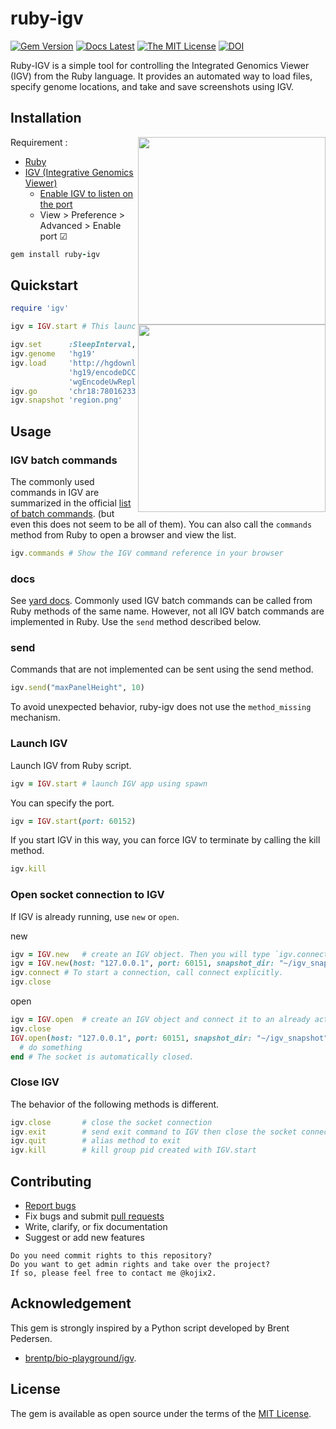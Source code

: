 # ruby-igv

[![Gem Version](https://badge.fury.io/rb/ruby-igv.svg)](https://badge.fury.io/rb/ruby-igv)
[![Docs Latest](https://img.shields.io/badge/docs-latest-blue.svg)](https://rubydoc.info/gems/ruby-igv)
[![The MIT License](https://img.shields.io/badge/license-MIT-orange.svg)](LICENSE.txt)
[![DOI](https://zenodo.org/badge/281373245.svg)](https://zenodo.org/badge/latestdoi/281373245)

Ruby-IGV is a simple tool for controlling the Integrated Genomics Viewer (IGV) from the Ruby language. It provides an automated way to load files, specify genome locations, and take and save screenshots using IGV.

## Installation

<img src="https://user-images.githubusercontent.com/5798442/182540876-c3ca2906-7d05-4c93-9107-ce4135ae9765.png" width="300" align="right">

Requirement : 

* [Ruby](https://github.com/ruby/ruby)
* [IGV (Integrative Genomics Viewer)](http://software.broadinstitute.org/software/igv/)
  * [Enable IGV to listen on the port](https://software.broadinstitute.org/software/igv/Preferences#Advanced)
  * View > Preference > Advanced > Enable port ☑

```ruby
gem install ruby-igv
```

## Quickstart

<img src="https://user-images.githubusercontent.com/5798442/182623864-a9fa59aa-abb9-4cb1-8311-2b3479b7414e.png" width="300" align="right">

```ruby
require 'igv'

igv = IGV.start # This launch IGV

igv.set      :SleepInterval, 200 # give a time interval
igv.genome   'hg19'
igv.load     'http://hgdownload.cse.ucsc.edu/goldenPath/' \
             'hg19/encodeDCC/wgEncodeUwRepliSeq/' \
             'wgEncodeUwRepliSeqK562G1AlnRep1.bam'
igv.go       'chr18:78016233-78016640'
igv.snapshot 'region.png'
```

## Usage

### IGV batch commands

The commonly used commands in IGV are summarized in the official [list of batch commands](https://github.com/igvteam/igv/wiki/Batch-commands). (but even this does not seem to be all of them). You can also call the `commands` method from Ruby to open a browser and view the list.

```ruby
igv.commands # Show the IGV command reference in your browser
```

### docs

See [yard docs](https://rubydoc.info/gems/ruby-igv/IGV). Commonly used IGV batch commands can be called from Ruby methods of the same name. However, not all IGV batch commands are implemented in Ruby. Use the `send` method described below.

### send

Commands that are not implemented can be sent using the send method.

```ruby
igv.send("maxPanelHeight", 10)
```

To avoid unexpected behavior, ruby-igv does not use the `method_missing` mechanism.

### Launch IGV

Launch IGV from Ruby script.

```ruby
igv = IGV.start # launch IGV app using spawn
```

You can specify the port.

```ruby
igv = IGV.start(port: 60152)
```

If you start IGV in this way, you can force IGV to terminate by calling the kill method.

```ruby
igv.kill
```

### Open socket connection to IGV

If IGV is already running, use `new` or `open`.

new

```ruby
igv = IGV.new   # create an IGV object. Then you will type `igv.connect`
igv = IGV.new(host: "127.0.0.1", port: 60151, snapshot_dir: "~/igv_snapshot")
igv.connect # To start a connection, call connect explicitly.
igv.close
```

open

```ruby
igv = IGV.open  # create an IGV object and connect it to an already activated IGV.
igv.close
IGV.open(host: "127.0.0.1", port: 60151, snapshot_dir: "~/igv_snapshot") do |igv|
  # do something
end # The socket is automatically closed.
```

### Close IGV

The behavior of the following methods is different.

```ruby
igv.close       # close the socket connection
igv.exit        # send exit command to IGV then close the socket connection
igv.quit        # alias method to exit
igv.kill        # kill group pid created with IGV.start
```

## Contributing

* [Report bugs](https://github.com/kojix2/ruby-igv/issues)
* Fix bugs and submit [pull requests](https://github.com/kojix2/ruby-igv/pulls)
* Write, clarify, or fix documentation
* Suggest or add new features

```
Do you need commit rights to this repository?
Do you want to get admin rights and take over the project?
If so, please feel free to contact me @kojix2.
```

## Acknowledgement
This gem is strongly inspired by a Python script developed by Brent Pedersen.
* [brentp/bio-playground/igv](https://github.com/brentp/bio-playground).

## License

The gem is available as open source under the terms of the [MIT License](https://opensource.org/licenses/MIT).
